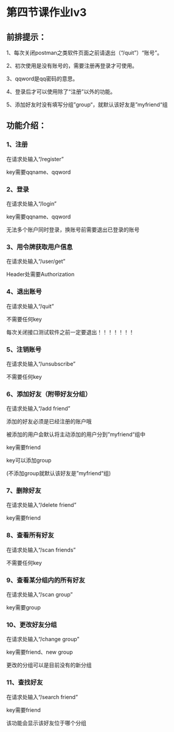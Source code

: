 # 第四节课作业lv3

## 前排提示：

1、每次关闭postman之类软件页面之前请退出（“/quit”）“账号”。

2、初次使用是没有账号的，需要注册再登录才可使用。

3、qqword是qq密码的意思。

4、登录后才可以使用除了“注册”以外的功能。

5、添加好友时没有填写分组”group“，就默认该好友是”myfriend“组

## 功能介绍：

### 1、注册

在请求处输入“/register”

key需要qqname、qqword

### 2、登录

在请求处输入“/login”

key需要qqname、qqword

无法多个账户同时登录，换账号前需要退出已登录的账号

### 3、用令牌获取用户信息

在请求处输入“/user/get”

Header处需要Authorization

### 4、退出账号

在请求处输入“/quit”

不需要任何key

每次关闭接口测试软件之前一定要退出！！！！！！！

### 5、注销账号

在请求处输入“/unsubscribe”

不需要任何key

### 6、添加好友（附带好友分组）

在请求处输入“/add friend”

添加的好友必须是已经注册的账户哦

被添加的用户会默认将主动添加的用户分到”myfriend“组中

key需要friend

key可以添加group

(不添加group就默认该好友是”myfriend“组)

### 7、删除好友

在请求处输入“/delete friend”

key需要friend

### 8、查看所有好友

在请求处输入“/scan friends”

不需要任何key

### 9、查看某分组内的所有好友

在请求处输入“/scan group”

key需要group

### 10、更改好友分组

在请求处输入“/change group”

key需要friend、new group

更改的分组可以是目前没有的新分组

### 11、查找好友

在请求处输入“/search friend”

key需要friend

该功能会显示该好友位于哪个分组
